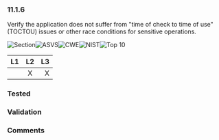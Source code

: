 ### 11.1.6 
Verify the application does not suffer from "time of check to time of use" (TOCTOU) issues or other race conditions for sensitive operations.

![Section](https://img.shields.io/badge/V11-green.svg)![ASVS](https://img.shields.io/badge/ASVS-11.1.6-blue.svg)![CWE](https://img.shields.io/badge/CWE--red.svg)![NIST](https://img.shields.io/badge/NIST--important.svg)![Top 10](https://img.shields.io/badge/--lightgray.svg)

| L1| L2| L3|
| --|:--:|-:|
|  | X | X |

### Tested

### Validation

### Comments

        